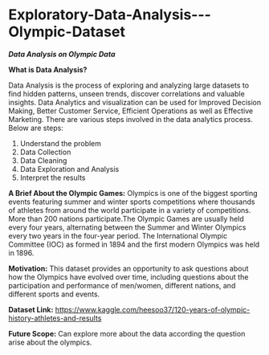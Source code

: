 # Exploratory-Data-Analysis---Olympic-Dataset
_**Data Analysis on Olympic Data**_

**What is Data Analysis?**

Data Analysis is the process of exploring and analyzing large datasets to find hidden patterns, unseen trends, discover correlations and valuable insights. Data Analytics and visualization can be used for Improved Decision Making, Better Customer Service, Efficient Operations as well as Effective Marketing. There are various steps involved in the data analytics process. Below are steps:
1. Understand the problem
2. Data Collection
3. Data Cleaning
4. Data Exploration and Analysis
5. Interpret the results


**A Brief About the Olympic Games:**
Olympics is one of the biggest sporting events featuring summer and winter sports competitions where thousands of athletes from around the world participate in a variety of competitions. More than 200 nations participate.The Olympic Games are usually held every four years, alternating between the Summer and Winter Olympics every two years in the four-year period. The International Olympic Committee (IOC) as formed in 1894 and the first modern Olympics was held in 1896.

**Motivation:**
This dataset provides an opportunity to ask questions about how the Olympics have evolved over time, including questions about the participation and performance of men/women, different nations, and different sports and events.

**Dataset Link:** 
https://www.kaggle.com/heesoo37/120-years-of-olympic-history-athletes-and-results  

**Future Scope:**
Can explore more about the data according the question arise about the olympics.
